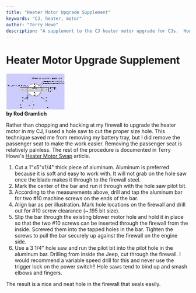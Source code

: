 ```yaml
---
title: "Heater Motor Upgrade Supplement"
keywords: "CJ, heater, motor"
author: "Terry Howe"
description: "A supplement to the CJ heater motor upgrade for CJs.  How to enlarge the hole in the fire wall."
---
```

# Heater Motor Upgrade Supplement

[![](../img/body/heatsup01_.jpg)](../img/body/heatsup01.jpg)   
**by Rod Gramlich**

Rather than chopping and hacking at my firewall to upgrade the heater motor in my CJ, I used a hole saw to cut the proper size hole. This technique saved me from removing my battery tray, but I did remove the passenger seat to make the work easier. Removing the passenger seat is relatively painless. The rest of the procedure is documented in Terry Howe's [ Heater Motor Swap](/body/heater.md) article.

  1. Cut a 1"x5"x1/4" thick piece of aluminum. Aluminum is preferred because it is soft and easy to work with. It will not grab on the hole saw once the blade makes it through to the firewall steel.
  2. Mark the center of the bar and run it through with the hole saw pilot bit.
  3. According to the measurements above, drill and tap the aluminum bar for two #10 machine screws on the ends of the bar.
  4. Align bar as per illustration. Mark hole locations on the firewall and drill out for #10 screw clearance (~.195 bit size).
  5. Slip the bar through the existing blower motor hole and hold it in place so that the two #10 screws can be inserted through the firewall from the inside. Screwed them into the tapped holes in the bar. Tighten the screws to pull the bar securely up against the firewall on the engine side.
  6. Use a 3 1/4" hole saw and run the pilot bit into the pilot hole in the aluminum bar. Drilling from inside the Jeep, cut through the firewall. I would recommend a variable speed drill for this and never use the trigger lock on the power switch!! Hole saws tend to bind up and smash elbows and fingers.

The result is a nice and neat hole in the firewall that seals easily.